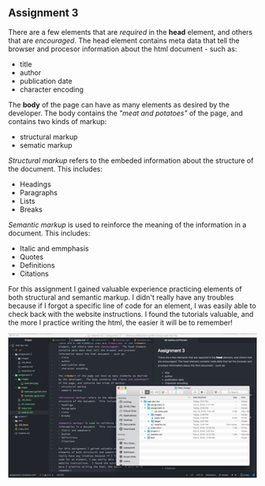 ## Assignment 3

There are a few elements that are *required* in the **head** element, and others that are *encouraged*.  The head element contains meta data that tell the browser and procesor information about the html document - such as:
- title
- author
- publication date
- character encoding

The **body** of the page can have as many elements as desired by the developer.  The body contains the *"meat and potatoes"* of the page, and contains two kinds of markup:
- structural markup
- sematic markup

*Structural markup* refers to the embeded information about the structure of the document.  This includes:
- Headings
- Paragraphs
- Lists
- Breaks

*Semantic markup* is used to reinforce the meaning of the information in a document.  This includes:
- Italic and emmphasis
- Quotes
- Definitions
- Citations

For this assignment I gained valuable experience practicing elements of both structural and semantic markup. I didn't really have any troubles because if I forgot a specific line of code for an element, I was easily able to check back with the website instructions.  I found the tutorials valuable, and the more I practice writing the html, the easier it will be to remember!

![image](./images/assignment-3.png)
